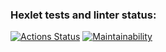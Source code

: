 ### Hexlet tests and linter status:
[![Actions Status](https://github.com/DoniyorLatipov/fullstack-javascript-project-46/actions/workflows/hexlet-check.yml/badge.svg)](https://github.com/DoniyorLatipov/fullstack-javascript-project-46/actions)
[![Maintainability](https://api.codeclimate.com/v1/badges/7d3e5b5dd5b833e988f0/maintainability)](https://codeclimate.com/github/DoniyorLatipov/fullstack-javascript-project-46/maintainability)
